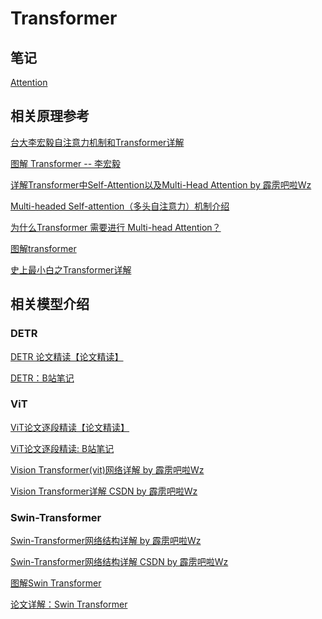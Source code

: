 # Transformer

## 笔记
[Attention](./%E6%9D%8E%E5%AE%8F%E6%AF%85-Attention.md)

## 相关原理参考
[台大李宏毅自注意力机制和Transformer详解](https://www.bilibili.com/video/BV1v3411r78R?p=1&vd_source=285a0f3fdc2fd10c78e15004be5bcf60)

[图解 Transformer -- 李宏毅](https://zhuanlan.zhihu.com/p/349569097)

[详解Transformer中Self-Attention以及Multi-Head Attention by 霹雳吧啦Wz
](https://blog.csdn.net/qq_37541097/article/details/117691873)

[Multi-headed Self-attention（多头自注意力）机制介绍 ](https://zhuanlan.zhihu.com/p/365386753)

[为什么Transformer 需要进行 Multi-head Attention？](https://www.zhihu.com/question/341222779)

[图解transformer](http://jalammar.github.io/illustrated-transformer/)

[史上最小白之Transformer详解](https://blog.csdn.net/Tink1995/article/details/105080033?ops_request_misc=%257B%2522request%255Fid%2522%253A%2522170097946316800225536048%2522%252C%2522scm%2522%253A%252220140713.130102334..%2522%257D&request_id=170097946316800225536048&biz_id=0&utm_medium=distribute.pc_search_result.none-task-blog-2~all~top_positive~default-1-105080033-null-null.142^v96^pc_search_result_base4&utm_term=Transformer&spm=1018.2226.3001.4449)

## 相关模型介绍

### DETR
[DETR 论文精读【论文精读】](https://www.bilibili.com/video/BV1GB4y1X72R/?vd_source=285a0f3fdc2fd10c78e15004be5bcf60)

[DETR：B站笔记](https://www.bilibili.com/read/cv18671437/)


### ViT
[ViT论文逐段精读【论文精读】](https://www.bilibili.com/video/BV15P4y137jb/?vd_source=285a0f3fdc2fd10c78e15004be5bcf60)

[ViT论文逐段精读: B站笔记](https://www.bilibili.com/read/cv14221668/?jump_opus=1)

[Vision Transformer(vit)网络详解 by 霹雳吧啦Wz](https://www.bilibili.com/video/BV1Jh411Y7WQ/?spm_id_from=333.788.recommend_more_video.1&vd_source=285a0f3fdc2fd10c78e15004be5bcf60)

[Vision Transformer详解 CSDN by 霹雳吧啦Wz](https://blog.csdn.net/qq_37541097/article/details/118242600)

### Swin-Transformer
[Swin-Transformer网络结构详解 by 霹雳吧啦Wz](https://www.bilibili.com/video/BV1pL4y1v7jC/?spm_id_from=333.788&vd_source=285a0f3fdc2fd10c78e15004be5bcf60)

[Swin-Transformer网络结构详解 CSDN by 霹雳吧啦Wz](https://blog.csdn.net/qq_37541097/article/details/121119988?spm=1001.2014.3001.5502)

[图解Swin Transformer](https://zhuanlan.zhihu.com/p/367111046)

[论文详解：Swin Transformer](https://zhuanlan.zhihu.com/p/430047908)